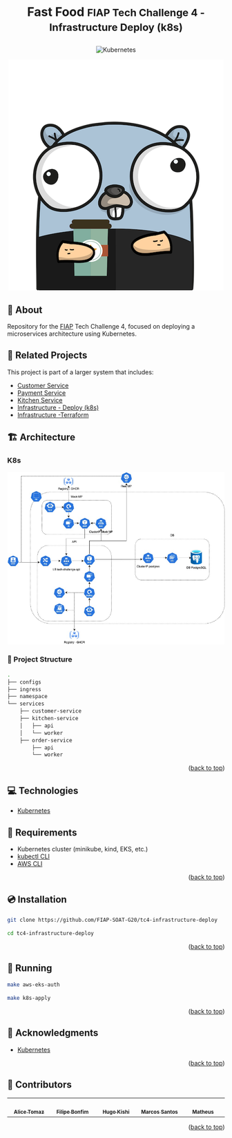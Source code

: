 <a name="readme-top"></a>

# <p align="center"><b>Fast Food</b> <small>FIAP Tech Challenge 4 - Infrastructure Deploy (k8s)</small></p>

<p align="center">
    <img src="https://img.shields.io/badge/Tools-Kubernetes-informational?style=flat-square&logo=kubernetes&color=326CE5" alt="Kubernetes" />
</p>

<p align="center">
    <img src="docs/gopher.png" alt="Fast Food" />
</p>

## 💬 About

Repository for the [FIAP](https://postech.fiap.com.br/) Tech Challenge 4, focused on deploying a microservices architecture using Kubernetes.

## 🔗 Related Projects

This project is part of a larger system that includes:

- [Customer Service](https://github.com/FIAP-SOAT-G20/tc4-customer-service)
- [Payment Service](https://github.com/FIAP-SOAT-G20/tc4-payment-service)
- [Kitchen Service](https://github.com/FIAP-SOAT-G20/tc4-kitchen-service)
- [Infrastructure - Deploy (k8s)](https://github.com/FIAP-SOAT-G20/tc4-infrastructure-deploy)
- [Infrastructure -Terraform](https://github.com/FIAP-SOAT-G20/tc4-infrastructure-tf)

## 🏗️ Architecture

### K8s

![k8s](docs/k8s.jpg)

### :open_file_folder: Project Structure

```sh
.
├── configs
├── ingress
├── namespace
└── services
    ├── customer-service
    ├── kitchen-service
    │   ├── api
    │   └── worker
    ├── order-service
        ├── api
        └── worker
```

<p align="right">(<a href="#readme-top">back to top</a>)</p>


## :computer: Technologies

- [Kubernetes](https://kubernetes.io/)

## :scroll: Requirements

- Kubernetes cluster (minikube, kind, EKS, etc.)
- [kubectl CLI](https://kubernetes.io/docs/tasks/tools/)
- [AWS CLI](https://aws.amazon.com/cli/)

<p align="right">(<a href="#readme-top">back to top</a>)</p>

## :cd: Installation

```sh
git clone https://github.com/FIAP-SOAT-G20/tc4-infrastructure-deploy
```

```sh
cd tc4-infrastructure-deploy
```

<p align="right">(<a href="#readme-top">back to top</a>)</p>

## :runner: Running

```sh
make aws-eks-auth
```

```sh
make k8s-apply
```

<p align="right">(<a href="#readme-top">back to top</a>)</p>

## :clap: Acknowledgments

- [Kubernetes](https://kubernetes.io/)

<p align="right">(<a href="#readme-top">back to top</a>)</p>

## :busts_in_silhouette: Contributors

<div align="center">
  <table>
    <tbody>
      <tr>
        <td align="center" valign="top" width="14.28%"><a href="https://github.com/atomaz"><img src="https://github.com/atomaz.png" width="100px;" alt=""/><br /><sub><b>Alice Tomaz</b></sub></a><br />
        <td align="center" valign="top" width="14.28%"><a href="https://github.com/filipe1309"><img src="https://github.com/filipe1309.png" width="100px;" alt=""/><br /><sub><b>Filipe Bonfim</b></sub></a><br />
        <td align="center" valign="top" width="14.28%"><a href="https://github.com/hugokishi"><img src="https://github.com/hugokishi.png" width="100px;" alt=""/><br /><sub><b>Hugo Kishi</b></sub></a><br />
        <td align="center" valign="top" width="14.28%"><a href="https://github.com/marcos-nsantos"><img src="https://github.com/marcos-nsantos.png" width="100px;" alt=""/><br /><sub><b>Marcos Santos</b></sub></a><br />
        <td align="center" valign="top" width="14.28%"><a href="https://github.com/th3r4ven"><img src="https://github.com/th3r4ven.png" width="100px;" alt=""/><br /><sub><b>Matheus</b></sub></a><br />
      </tr>
    </tbody>
  </table>
</div>

<p align="right">(<a href="#readme-top">back to top</a>)</p>

